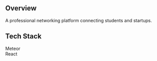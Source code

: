 ## Overview
A professional networking platform connecting students and startups.

## Tech Stack
Meteor  
React
